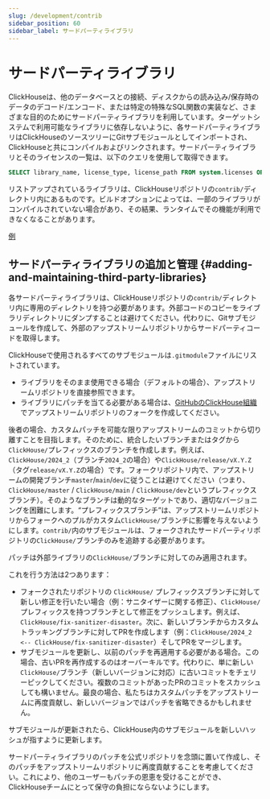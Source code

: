 ```yaml
---
slug: /development/contrib
sidebar_position: 60
sidebar_label: サードパーティライブラリ
---
```


# サードパーティライブラリ

ClickHouseは、他のデータベースとの接続、ディスクからの読み込み/保存時のデータのデコード/エンコード、または特定の特殊なSQL関数の実装など、さまざまな目的のためにサードパーティライブラリを利用しています。ターゲットシステムで利用可能なライブラリに依存しないように、各サードパーティライブラリはClickHouseのソースツリーにGitサブモジュールとしてインポートされ、ClickHouseと共にコンパイルおよびリンクされます。サードパーティライブラリとそのライセンスの一覧は、以下のクエリを使用して取得できます。

``` sql
SELECT library_name, license_type, license_path FROM system.licenses ORDER BY library_name COLLATE 'en';
```

リストアップされているライブラリは、ClickHouseリポジトリの`contrib/`ディレクトリ内にあるものです。ビルドオプションによっては、一部のライブラリがコンパイルされていない場合があり、その結果、ランタイムでその機能が利用できなくなることがあります。

[例](https://sql.clickhouse.com?query_id=478GCPU7LRTSZJBNY3EJT3)

## サードパーティライブラリの追加と管理 {#adding-and-maintaining-third-party-libraries}

各サードパーティライブラリは、ClickHouseリポジトリの`contrib/`ディレクトリ内に専用のディレクトリを持つ必要があります。外部コードのコピーをライブラリディレクトリにダンプすることは避けてください。代わりに、Gitサブモジュールを作成して、外部のアップストリームリポジトリからサードパーティコードを取得します。

ClickHouseで使用されるすべてのサブモジュールは`.gitmodule`ファイルにリストされています。
- ライブラリをそのまま使用できる場合（デフォルトの場合）、アップストリームリポジトリを直接参照できます。
- ライブラリにパッチを当てる必要がある場合は、[GitHubのClickHouse組織](https://github.com/ClickHouse)でアップストリームリポジトリのフォークを作成してください。

後者の場合、カスタムパッチを可能な限りアップストリームのコミットから切り離すことを目指します。そのために、統合したいブランチまたはタグから`ClickHouse/`プレフィックスのブランチを作成します。例えば、`ClickHouse/2024_2`（ブランチ`2024_2`の場合）や`ClickHouse/release/vX.Y.Z`（タグ`release/vX.Y.Z`の場合）です。フォークリポジトリ内で、アップストリームの開発ブランチ`master`/`main`/`dev`に従うことは避けてください（つまり、`ClickHouse/master` / `ClickHouse/main` / `ClickHouse/dev`というプレフィックスブランチ）。そのようなブランチは動的なターゲットであり、適切なバージョニングを困難にします。“プレフィックスブランチ”は、アップストリームリポジトリからフォークへのプルがカスタム`ClickHouse/`ブランチに影響を与えないようにします。`contrib/`内のサブモジュールは、フォークされたサードパーティリポジトリの`ClickHouse/`ブランチのみを追跡する必要があります。

パッチは外部ライブラリの`ClickHouse/`ブランチに対してのみ適用されます。

これを行う方法は2つあります：
- フォークされたリポジトリの `ClickHouse/` プレフィックスブランチに対して新しい修正を行いたい場合（例：サニタイザーに関する修正）、`ClickHouse/`プレフィックスを持つブランチとして修正をプッシュします。例えば、`ClickHouse/fix-sanitizer-disaster`。次に、新しいブランチからカスタムトラッキングブランチに対してPRを作成します（例：`ClickHouse/2024_2 <-- ClickHouse/fix-sanitizer-disaster`）そしてPRをマージします。
- サブモジュールを更新し、以前のパッチを再適用する必要がある場合。この場合、古いPRを再作成するのはオーバーキルです。代わりに、単に新しい`ClickHouse/`ブランチ（新しいバージョンに対応）に古いコミットをチェリーピックしてください。複数のコミットがあったPRのコミットをスカッシュしても構いません。最良の場合、私たちはカスタムパッチをアップストリームに再度貢献し、新しいバージョンではパッチを省略できるかもしれません。

サブモジュールが更新されたら、ClickHouse内のサブモジュールを新しいハッシュが指すように更新します。

サードパーティライブラリのパッチを公式リポジトリを念頭に置いて作成し、そのパッチをアップストリームリポジトリに再度貢献することを考慮してください。これにより、他のユーザーもパッチの恩恵を受けることができ、ClickHouseチームにとって保守の負担にならないようにします。
